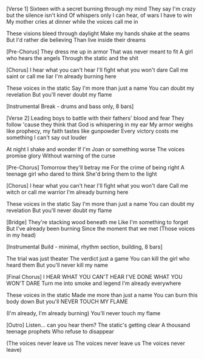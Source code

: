 [Verse 1]
Sixteen with a secret burning through my mind
They say I'm crazy but the silence isn't kind
Of whispers only I can hear, of wars I have to win
My mother cries at dinner while the voices call me in

These visions bleed through daylight
Make my hands shake at the seams
But I'd rather die believing
Than live inside their dreams

[Pre-Chorus]
They dress me up in armor
That was never meant to fit
A girl who hears the angels
Through the static and the shit

[Chorus]
I hear what you can't hear
I'll fight what you won't dare
Call me saint or call me liar
I'm already burning here

These voices in the static
Say I'm more than just a name
You can doubt my revelation
But you'll never doubt my flame

[Instrumental Break - drums and bass only, 8 bars]

[Verse 2]
Leading boys to battle with their fathers' blood and fear
They follow 'cause they think that God is whispering in my ear
My armor weighs like prophecy, my faith tastes like gunpowder
Every victory costs me something I can't say out louder

At night I shake and wonder
If I'm Joan or something worse
The voices promise glory
Without warning of the curse

[Pre-Chorus]
Tomorrow they'll betray me
For the crime of being right
A teenage girl who dared to think
She'd bring them to the light

[Chorus]
I hear what you can't hear
I'll fight what you won't dare
Call me witch or call me warrior
I'm already burning here

These voices in the static
Say I'm more than just a name
You can doubt my revelation
But you'll never doubt my flame

[Bridge]
They're stacking wood beneath me
Like I'm something to forget
But I've already been burning
Since the moment that we met
(Those voices in my head)

[Instrumental Build - minimal, rhythm section, building, 8 bars]

The trial was just theater
The verdict just a game
You can kill the girl who heard them
But you'll never kill my name

[Final Chorus]
I HEAR WHAT YOU CAN'T HEAR
I'VE DONE WHAT YOU WON'T DARE
Turn me into smoke and legend
I'm already everywhere

These voices in the static
Made me more than just a name
You can burn this body down
But you'll NEVER TOUCH MY FLAME

(I'm already, I'm already burning)
You'll never touch my flame

[Outro]
Listen... can you hear them?
The static's getting clear
A thousand teenage prophets
Who refuse to disappear

(The voices never leave us
The voices never leave us
The voices never leave)